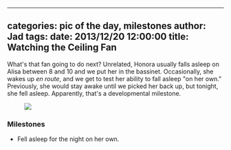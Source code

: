 
---
categories: pic of the day, milestones
author: Jad
tags: 
date: 2013/12/20 12:00:00
title: Watching the Ceiling Fan
---
What's that fan going to do next?  Unrelated, Honora usually falls asleep on Alisa between 8 and 10 and we put her in the bassinet.  Occasionally, she wakes up *en route*, and we get to test her ability to fall asleep "on her own."  Previously, she would stay awake until we picked her back up, but tonight, she fell asleep.  Apparently, that's a developmental milestone.

<figure>
<img src="/img/2013/12/20/img_8432_medium.jpg" />
<figcaption></figcaption>
</figure>

### Milestones
* Fell asleep for the night on her own.
